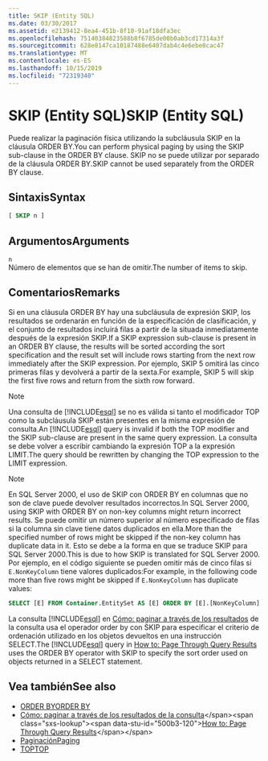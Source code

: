 ```yaml
---
title: SKIP (Entity SQL)
ms.date: 03/30/2017
ms.assetid: e2139412-8ea4-451b-8f10-91af18dfa3ec
ms.openlocfilehash: 75140384823588b8f6785de00b0ab3cd17314a3f
ms.sourcegitcommit: 628e8147ca10187488e6407dab4c4e6ebe0cac47
ms.translationtype: MT
ms.contentlocale: es-ES
ms.lasthandoff: 10/15/2019
ms.locfileid: "72319340"
---
```

# <a name="skip-entity-sql"></a><span data-ttu-id="500b3-102">SKIP (Entity SQL)</span><span class="sxs-lookup"><span data-stu-id="500b3-102">SKIP (Entity SQL)</span></span>

<span data-ttu-id="500b3-103">Puede realizar la paginación física utilizando la subcláusula SKIP en la cláusula ORDER BY.</span><span class="sxs-lookup"><span data-stu-id="500b3-103">You can perform physical paging by using the SKIP sub-clause in the ORDER BY clause.</span></span> <span data-ttu-id="500b3-104">SKIP no se puede utilizar por separado de la cláusula ORDER BY.</span><span class="sxs-lookup"><span data-stu-id="500b3-104">SKIP cannot be used separately from the ORDER BY clause.</span></span>

## <a name="syntax"></a><span data-ttu-id="500b3-105">Sintaxis</span><span class="sxs-lookup"><span data-stu-id="500b3-105">Syntax</span></span>

```sql
[ SKIP n ]
```

## <a name="arguments"></a><span data-ttu-id="500b3-106">Argumentos</span><span class="sxs-lookup"><span data-stu-id="500b3-106">Arguments</span></span>

`n` \
<span data-ttu-id="500b3-107">Número de elementos que se han de omitir.</span><span class="sxs-lookup"><span data-stu-id="500b3-107">The number of items to skip.</span></span>

## <a name="remarks"></a><span data-ttu-id="500b3-108">Comentarios</span><span class="sxs-lookup"><span data-stu-id="500b3-108">Remarks</span></span>

<span data-ttu-id="500b3-109">Si en una cláusula ORDER BY hay una subcláusula de expresión SKIP, los resultados se ordenarán en función de la especificación de clasificación, y el conjunto de resultados incluirá filas a partir de la situada inmediatamente después de la expresión SKIP.</span><span class="sxs-lookup"><span data-stu-id="500b3-109">If a SKIP expression sub-clause is present in an ORDER BY clause, the results will be sorted according the sort specification and the result set will include rows starting from the next row immediately after the SKIP expression.</span></span> <span data-ttu-id="500b3-110">Por ejemplo, SKIP 5 omitirá las cinco primeras filas y devolverá a partir de la sexta.</span><span class="sxs-lookup"><span data-stu-id="500b3-110">For example, SKIP 5 will skip the first five rows and return from the sixth row forward.</span></span>

> [!NOTE]
> <span data-ttu-id="500b3-111">Una consulta de [!INCLUDE[esql](../../../../../../includes/esql-md.md)] se no es válida si tanto el modificador TOP como la subcláusula SKIP están presentes en la misma expresión de consulta.</span><span class="sxs-lookup"><span data-stu-id="500b3-111">An [!INCLUDE[esql](../../../../../../includes/esql-md.md)] query is invalid if both the TOP modifier and the SKIP sub-clause are present in the same query expression.</span></span> <span data-ttu-id="500b3-112">La consulta se debe volver a escribir cambiando la expresión TOP a la expresión LIMIT.</span><span class="sxs-lookup"><span data-stu-id="500b3-112">The query should be rewritten by changing the TOP expression to the LIMIT expression.</span></span>

> [!NOTE]
> <span data-ttu-id="500b3-113">En SQL Server 2000, el uso de SKIP con ORDER BY en columnas que no son de clave puede devolver resultados incorrectos.</span><span class="sxs-lookup"><span data-stu-id="500b3-113">In SQL Server 2000, using SKIP with ORDER BY on non-key columns might return incorrect results.</span></span> <span data-ttu-id="500b3-114">Se puede omitir un número superior al número especificado de filas si la columna sin clave tiene datos duplicados en ella.</span><span class="sxs-lookup"><span data-stu-id="500b3-114">More than the specified number of rows might be skipped if the non-key column has duplicate data in it.</span></span> <span data-ttu-id="500b3-115">Esto se debe a la forma en que se traduce SKIP para SQL Server 2000.</span><span class="sxs-lookup"><span data-stu-id="500b3-115">This is due to how SKIP is translated for SQL Server 2000.</span></span> <span data-ttu-id="500b3-116">Por ejemplo, en el código siguiente se pueden omitir más de cinco filas si `E.NonKeyColumn` tiene valores duplicados:</span><span class="sxs-lookup"><span data-stu-id="500b3-116">For example, in the following code more than five rows might be skipped if `E.NonKeyColumn` has duplicate values:</span></span>
>
> ```sql
> SELECT [E] FROM Container.EntitySet AS [E] ORDER BY [E].[NonKeyColumn] DESC SKIP 5L
> ```

<span data-ttu-id="500b3-117">La consulta [!INCLUDE[esql](../../../../../../includes/esql-md.md)] en [Cómo: paginar a través de los resultados](https://docs.microsoft.com/previous-versions/dotnet/netframework-4.0/bb738702(v=vs.100)) de la consulta usa el operador order by con SKIP para especificar el criterio de ordenación utilizado en los objetos devueltos en una instrucción SELECT.</span><span class="sxs-lookup"><span data-stu-id="500b3-117">The [!INCLUDE[esql](../../../../../../includes/esql-md.md)] query in [How to: Page Through Query Results](https://docs.microsoft.com/previous-versions/dotnet/netframework-4.0/bb738702(v=vs.100)) uses the ORDER BY operator with SKIP to specify the sort order used on objects returned in a SELECT statement.</span></span>

## <a name="see-also"></a><span data-ttu-id="500b3-118">Vea también</span><span class="sxs-lookup"><span data-stu-id="500b3-118">See also</span></span>

- [<span data-ttu-id="500b3-119">ORDER BY</span><span class="sxs-lookup"><span data-stu-id="500b3-119">ORDER BY</span></span>](order-by-entity-sql.md)
- <span data-ttu-id="500b3-120">[Cómo: paginar a través de los resultados de la consulta](https://docs.microsoft.com/previous-versions/dotnet/netframework-4.0/bb738702(v=vs.100))</span><span class="sxs-lookup"><span data-stu-id="500b3-120">[How to: Page Through Query Results](https://docs.microsoft.com/previous-versions/dotnet/netframework-4.0/bb738702(v=vs.100))</span></span>
- [<span data-ttu-id="500b3-121">Paginación</span><span class="sxs-lookup"><span data-stu-id="500b3-121">Paging</span></span>](paging-entity-sql.md)
- [<span data-ttu-id="500b3-122">TOP</span><span class="sxs-lookup"><span data-stu-id="500b3-122">TOP</span></span>](top-entity-sql.md)
